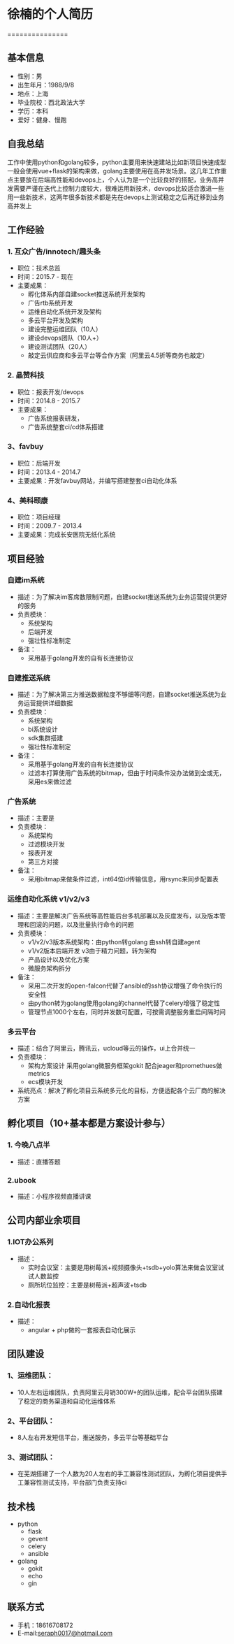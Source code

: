 # 徐楠的个人简历
===============

## 基本信息

* 性别：男
* 出生年月：1988/9/8
* 地点：上海
* 毕业院校：西北政法大学
* 学历：本科
* 爱好：健身、慢跑

## 自我总结

工作中使用python和golang较多，python主要用来快速建站比如新项目快速成型一般会使用vue+flask的架构来做，golang主要使用在高并发场景。这几年工作重点主要放在后端高性能和devops上，个人认为是一个比较良好的搭配，业务高并发需要严谨在迭代上控制力度较大，很难运用新技术，devops比较适合激进一些用一些新技术，这两年很多新技术都是先在devops上测试稳定之后再迁移到业务高并发上



## 工作经验

### 1. 互众广告/innotech/趣头条
* 职位：技术总监
* 时间：2015.7 - 现在
* 主要成果：
	- 孵化体系内部自建socket推送系统开发架构
	- 广告rtb系统开发
	- 运维自动化系统开发及架构
	- 多云平台开发及架构
	- 建设完整运维团队（10人）
	- 建设devops团队（10人+）
	- 建设测试团队（20人）
	- 敲定云供应商和多云平台等合作方案（阿里云4.5折等商务也敲定）

### 2. 晶赞科技
* 职位：报表开发/devops
* 时间：2014.8 - 2015.7
* 主要成果：
	- 广告系统报表研发，
	- 广告系统整套ci/cd体系搭建

### 3、favbuy
* 职位：后端开发
* 时间：2013.4 - 2014.7
* 主要成果：开发favbuy网站，并编写搭建整套ci自动化体系

### 4、美科颐康
* 职位：项目经理
* 时间：2009.7 - 2013.4
* 主要成果：完成长安医院无纸化系统


## 项目经验

###   自建im系统
* 描述：为了解决im客席数限制问题，自建socket推送系统为业务运营提供更好的服务
* 负责模块：
	- 系统架构
	- 后端开发
	- 强壮性标准制定
* 备注：
	- 采用基于golang开发的自有长连接协议	

###   自建推送系统
* 描述：为了解决第三方推送数据粒度不够细等问题，自建socket推送系统为业务运营提供详细数据
* 负责模块：
	- 系统架构
	- bi系统设计
	- sdk集群搭建
	- 强壮性标准制定
* 备注：
	- 采用基于golang开发的自有长连接协议	
	- 过滤本打算使用广告系统的bitmap，但由于时间条件没办法做到全或无，采用es来做过滤
	
###   广告系统
* 描述：主要是
* 负责模块：
	- 系统架构
	- 过滤模块开发
	- 报表开发
	- 第三方对接
* 备注：
	- 采用bitmap来做条件过滤，int64位id传输信息，用rsync来同步配置表

###   运维自动化系统 v1/v2/v3
* 描述：主要是解决广告系统等高性能后台多机部署以及灰度发布，以及版本管理和回滚的问题，以及批量执行命令的问题 
* 负责模块：
	- v1/v2/v3版本系统架构：由python转golang 由ssh转自建agent
	- v1/v2版本后端开发 v3由于精力问题，转为架构
	- 产品设计以及优化方案
	- 微服务架构拆分
* 备注：
	- 采用二次开发的open-falcon代替了ansible的ssh协议增强了命令执行的安全性
	- 由python转为golang使用golang的channel代替了celery增强了稳定性
	- 管理节点1000个左右，同时并发数可配置，可按需调整服务重启间隔时间

###  多云平台
* 描述：结合了阿里云，腾讯云，ucloud等云的操作，ui上合并统一
* 负责模块：
	- 架构方案设计 采用golang微服务框架gokit 配合jeager和promethues做metrics
	- ecs模块开发
* 系统亮点：解决了孵化项目云系统多元化的目标，方便适配各个云厂商的解决方案



## 孵化项目（10+基本都是方案设计参与）

### 1. 今晚八点半
* 描述：直播答题

### 2.ubook
* 描述：小程序视频直播讲课 

## 公司内部业余项目

### 1.IOT办公系列
* 描述：
	- 实时会议室：主要是用树莓派+视频摄像头+tsdb+yolo算法来做会议室试试人数监控
	- 厕所坑位监控：主要是树莓派+超声波+tsdb

### 2.自动化报表
* 描述：
	- angular + php做的一套报表自动化展示


## 团队建设

### 1、运维团队：
* 10人左右运维团队，负责阿里云月销300W+的团队运维，配合平台团队搭建了稳定的商务渠道和自动化运维体系

### 2、平台团队：
* 8人左右开发短信平台，推送服务，多云平台等基础平台

### 3、测试团队：
* 在芜湖搭建了一个人数为20人左右的手工兼容性测试团队，为孵化项目提供手工兼容性测试支持，平台部门负责支持ci


## 技术栈

* python
	- flask
	- gevent
	- celery
	- ansible
* golang
	- gokit
	- echo
	- gin

## 联系方式

* 手机：18616708172
* E-mail:seraph0017@hotmail.com
